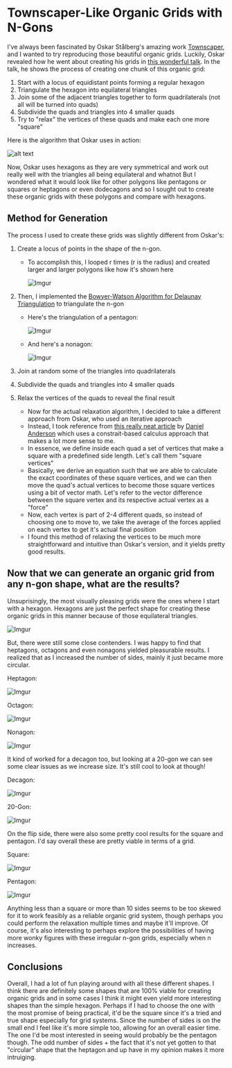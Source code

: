 # Townscaper-Like Organic Grids with N-Gons
I've always been fascinated by Oskar Stålberg's amazing work [Townscaper](https://store.steampowered.com/app/1291340/Townscaper/), and I wanted to try reproducing those beautiful organic grids. Luckily, Oskar revealed how he went about creating his grids in [this wonderful talk](https://www.youtube.com/watch?v=1hqt8JkYRdI).
In the talk, he shows the process of creating one chunk of this organic grid:
1. Start with a locus of equidistant points forming a regular hexagon
2. Triangulate the hexagon into equilateral triangles
3. Join some of the adjacent triangles together to form quadrilaterals (not all will be turned into quads)
4. Subdivide the quads and triangles into 4 smaller quads
5. Try to "relax" the vertices of these quads and make each one more "square"

Here is the algorithm that Oskar uses in action:

![alt text](https://media.giphy.com/media/mu2nFlWU5CLhbttGh2/giphy-downsized-large.gif)

Now, Oskar uses hexagons as they are very symmetrical and work out really well with the triangles all being equilateral and whatnot
But I wondered what it would look like for other polygons like pentagons or squares or heptagons or even dodecagons and so I sought out to create these organic grids with these polygons and compare with hexagons.

## Method for Generation
The process I used to create these grids was slightly different from Oskar's:
1. Create a locus of points in the shape of the n-gon. 
   * To accomplish this, I looped r times (r is the radius) and created larger and larger polygons like how it's shown here

     ![Imgur](https://i.imgur.com/BvuzxS8.png)

2. Then, I implemented the [Bowyer-Watson Algorithm for Delaunay Triangulation](https://en.wikipedia.org/wiki/Bowyer%E2%80%93Watson_algorithm) to triangulate the n-gon
   * Here's the triangulation of a pentagon: 

     ![Imgur](https://i.imgur.com/i4PNKFC.png)
  
   * And here's a nonagon: 

     ![Imgur](https://i.imgur.com/3fNwsjO.png)
  
3. Join at random some of the triangles into quadrilaterals
4. Subdivide the quads and triangles into 4 smaller quads
5. Relax the vertices of the quads to reveal the final result
   * Now for the actual relaxation algorithm, I decided to take a different approach from Oskar, who used an iterative approach
   * Instead, I took reference from [this really neat article](https://andersource.dev/2020/11/06/organic-grid.html) by [Daniel Anderson](https://andersource.dev/) which uses a constrait-based calculus approach that makes a lot more sense to me.
   * In essence, we define inside each quad a set of vertices that make a square with a predefined side length. Let's call them "square vertices"
   * Basically, we derive an equation such that we are able to calculate the exact coordinates of these square vertices, and we can then move the quad's actual vertices to become those square vertices using a bit of vector math. Let's refer to the vector difference between the square vertex and its respective actual vertex as a "force"
   * Now, each vertex is part of 2-4 different quads, so instead of choosing one to move to, we take the average of the forces applied on each vertex to get it's actual final position
   * I found this method of relaxing the vertices to be much more straightforward and intuitive than Oskar's version, and it yields pretty good results.

## Now that we can generate an organic grid from any n-gon shape, what are the results?
Unsuprisingly, the most visually pleasing grids were the ones where I start with a hexagon. Hexagons are just the perfect shape for creating these organic grids in this manner because of those equilateral triangles.

![Imgur](https://i.imgur.com/x2F3LRW.png)

But, there were still some close contenders. I was happy to find that heptagons, octagons and even nonagons yielded pleasurable results. I realized that as I increased the number of sides, mainly it just became more circular. 

Heptagon: 

![Imgur](https://i.imgur.com/TJ0TZSW.png)

Octagon: 

![Imgur](https://i.imgur.com/lmFe7Kj.png)

Nonagon: 

![Imgur](https://i.imgur.com/F1isOJ5.png)

It kind of worked for a decagon too, but looking at a 20-gon we can see some clear issues as we increase size. It's still cool to look at though!

Decagon: 

![Imgur](https://i.imgur.com/kOlOtYB.png)

20-Gon: 

![Imgur](https://i.imgur.com/pEEnpg4.png)

On the flip side, there were also some pretty cool results for the square and pentagon. I'd say overall these are pretty viable in terms of a grid.

Square: 

![Imgur](https://i.imgur.com/vcrO2iZ.png)

Pentagon: 

![Imgur](https://i.imgur.com/qEVfQms.png)

Anything less than a square or more than 10 sides seems to be too skewed for it to work feasibly as a reliable organic grid system, though perhaps you could perform the relaxation multiple times and maybe it'll improve. Of course, it's also interesting to perhaps explore the possibilities of having more wonky figures with these irregular n-gon grids, especially when n increases.

## Conclusions
Overall, I had a lot of fun playing around with all these different shapes. I think there are definitely some shapes that are 100% viable for creating organic grids and in some cases I think it might even yield more interesting shapes than the simple hexagon. Perhaps if I had to choose the one with the most promise of being practical, it'd be the square since it's a tried and true shape especially for grid systems. Since the number of sides is on the small end I feel like it's more simple too, allowing for an overall easier time. The one I'd be most interested in seeing would probably be the pentagon though. The odd number of sides + the fact that it's not yet gotten to that "circular" shape that the heptagon and up have in my opinion makes it more intruiging.
